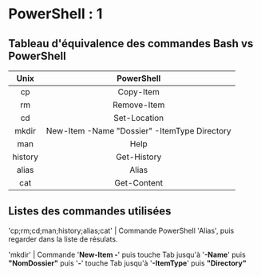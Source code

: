 # PowerShell : 1

## Tableau d'équivalence des commandes Bash vs PowerShell

| Unix | PowerShell |
| :--: | :--------: |
| cp | Copy-Item |
| rm | Remove-Item |
| cd | Set-Location |
| mkdir | New-Item -Name "Dossier" -ItemType Directory
| man | Help |
| history | Get-History |
| alias | Alias
| cat | Get-Content |


## Listes des commandes utilisées

'cp;rm;cd;man;history;alias;cat' | Commande PowerShell 'Alias', puis regarder dans la liste de résulats.

'mkdir' | Commande '**New-Item -**' puis touche Tab jusqu'à '**-Name**' puis **"NomDossier"** puis '**-**' touche Tab jusqu'à '**-ItemType**' puis **"Directory"**

